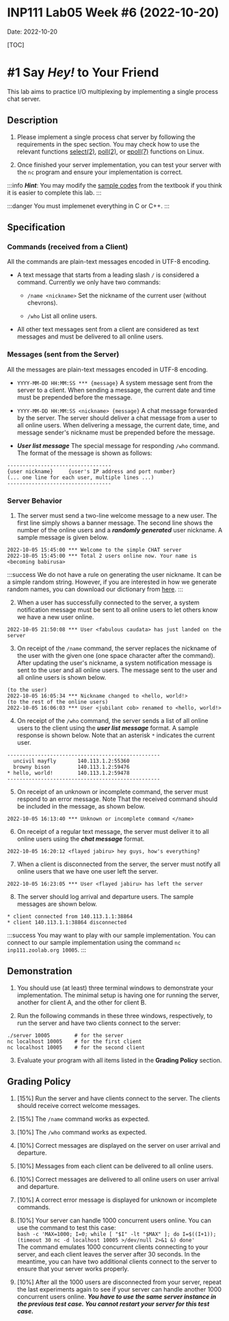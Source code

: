 # INP111 Lab05 Week #6 (2022-10-20)

Date: 2022-10-20

[TOC]

# #1 Say *Hey!* to Your Friend

This lab aims to practice I/O multiplexing by implementing a single process chat server.

## Description

1. Please implement a single process chat server by following the requirements in the spec section. You may check how to use the relevant functions [select(2)](https://man7.org/linux/man-pages/man2/select.2.html), [poll(2)](https://man7.org/linux/man-pages/man2/poll.2.html), or [epoll(7)](https://man7.org/linux/man-pages/man7/epoll.7.html) functions on Linux.

1. Once finished your server implementation, you can test your server with the ``nc`` program and ensure your implementation is correct.

:::info
***Hint***: You may modify the [sample codes](https://github.com/unpbook/unpv13e) from the textbook if you think it is easier to complete this lab.
:::

:::danger
You must implemenet everything in C or C++.
:::


## Specification

### Commands (received from a Client)

All the commands are plain-text messages encoded in UTF-8 encoding.

* A text message that starts from a leading slash ``/`` is considered a command. Currently we only have two commands:

  * ``/name <nickname>`` Set the nickname of the current user (without chevrons).

  * ``/who`` List all online users. 

* All other text messages sent from a client are considered as text messages and must be delivered to all online users.

### Messages (sent from the Server)

All the messages are plain-text messages encoded in UTF-8 encoding.

* ``YYYY-MM-DD HH:MM:SS *** {message}`` A system message sent from the server to a client. When sending a message, the current date and time must be prepended before the message.

* ``YYYY-MM-DD HH:MM:SS <nickname> {message}`` A chat message forwarded by the server. The server should deliver a chat message from a user to all online users. When delivering a message, the current date, time, and message sender's nickname must be prepended before the message.

* ***User list message*** The special message for responding ``/who`` command. The format of the message is shown as follows:
```
----------------------------------
{user nickname}     {user's IP address and port number}
(... one line for each user, multiple lines ...)
----------------------------------
```

### Server Behavior

1. The server must send a two-line welcome message to a new user. The first line simply shows a banner message. The second line shows the number of the online users and a ***randomly generated*** user nickname. A sample message is given below.
```
2022-10-05 15:45:00 *** Welcome to the simple CHAT server
2022-10-05 15:45:00 *** Total 2 users online now. Your name is <becoming babirusa>
```

:::success
We do not have a rule on generating the user nickname. It can be a simple random string. However, if you are interested in how we generate random names, you can download our dictionary from [here](https://inp111.zoolab.org/lab05.1/aa.h.txt).
:::

2. When a user has successfully connected to the server, a system notification message must be sent to all online users to let others know we have a new user online.
```
2022-10-05 21:50:08 *** User <fabulous caudata> has just landed on the server
```

3. On receipt of the ``/name`` command, the server replaces the nickname of the user with the given one (one space character after the command). After updating the user's nickname, a system notification message is sent to the user and all online users. The message sent to the user and all online users is shown below.
```
(to the user)
2022-10-05 16:05:34 *** Nickname changed to <hello, world!>
(to the rest of the online users)
2022-10-05 16:06:03 *** User <jubilant cob> renamed to <hello, world!>
```

4. On receipt of the ``/who`` command, the server sends a list of all online users to the client using the ***user list message*** format. A sample response is shown below. Note that an asterisk ``*`` indicates the current user.
```
--------------------------------------------------
  uncivil mayfly       140.113.1.2:55360
  browny bison         140.113.1.2:59476
* hello, world!        140.113.1.2:59478
--------------------------------------------------
```

5. On receipt of an unknown or incomplete command, the server must respond to an error message. Note That the received command should be included in the message, as shown below.
```
2022-10-05 16:13:40 *** Unknown or incomplete command </name>
```

6. On receipt of a regular text message, the server must deliver it to all online users using the ***chat message*** format.
```
2022-10-05 16:20:12 <flayed jabiru> hey guys, how's everything?
```

7. When a client is disconnected from the server, the server must notify all online users that we have one user left the server.
```
2022-10-05 16:23:05 *** User <flayed jabiru> has left the server
```

8. The server should log arrival and departure users. The sample messages are shown below.
```
* client connected from 140.113.1.1:38864
* client 140.113.1.1:38864 disconnected
```

:::success
You may want to play with our sample implementation. You can connect to our sample implementation using the command ``nc inp111.zoolab.org 10005``.
:::

## Demonstration

1. You should use (at least) three terminal windows to demonstrate your implementation. The minimal setup is having one for running the server, another for client A, and the other for client B. 

2. Run the following commands in these three windows, respectively, to run the server and have two clients connect to the server:
```
./server 10005        # for the server
nc localhost 10005    # for the first client
nc localhost 10005    # for the second client
```

3. Evaluate your program with all items listed in the **Grading Policy** section.

## Grading Policy


1.  [15%] Run the server and have clients connect to the server. The clients should receive correct welcome messages.

1. [15%] The ``/name`` command works as expected.

1. [10%] The ``/who`` command works as expected.

1. [10%] Correct messages are displayed on the server on user arrival and departure.

1. [10%] Messages from each client can be delivered to all online users.

1. [10%] Correct messages are delivered to all online users on user arrival and departure.

1. [10%] A correct error message is displayed for unknown or incomplete commands.

1. [10%] Your server can handle 1000 concurrent users online. You can use the command to test this case:<br/>``bash -c 'MAX=1000; I=0; while [ "$I" -lt "$MAX" ]; do I=$((I+1)); (timeout 30 nc -d localhost 10005 >/dev/null 2>&1 &) done'``<br/>The command emulates 1000 concurrent clients connecting to your server, and each client leaves the server after 30 seconds. In the meantime, you can have two additional clients connect to the server to ensure that your server works properly.

1. [10%] After all the 1000 users are disconnected from your server, repeat the last experiments again to see if your server can handle another 1000 concurrent users online. ***You have to use the same server instance in the previous test case. You cannot restart your server for this test case.***
